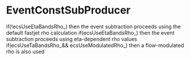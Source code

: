# EventConstSubProducer
if(!ecsUseEtaBandsRho_) then the event subtraction proceeds using the default fastjet rho calculation 
if(ecsUseEtaBandsRho_) then the event subtraction proceeds using eta-dependent rho values 
if(ecsUseTaBandsRho_&& ecsUseModulatedRho_) then a flow-modulated rho is also used

